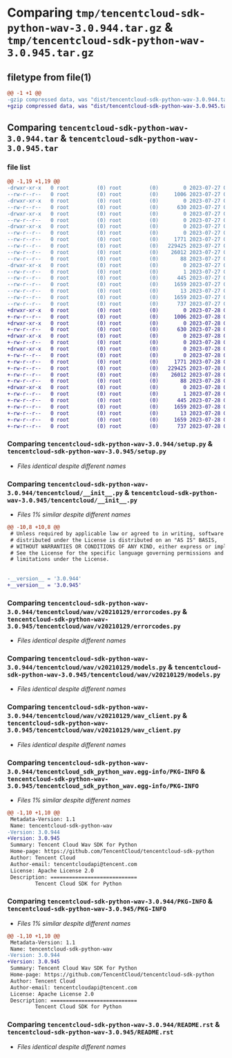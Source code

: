 # Comparing `tmp/tencentcloud-sdk-python-wav-3.0.944.tar.gz` & `tmp/tencentcloud-sdk-python-wav-3.0.945.tar.gz`

## filetype from file(1)

```diff
@@ -1 +1 @@
-gzip compressed data, was "dist/tencentcloud-sdk-python-wav-3.0.944.tar", last modified: Thu Jul 27 02:27:55 2023, max compression
+gzip compressed data, was "dist/tencentcloud-sdk-python-wav-3.0.945.tar", last modified: Fri Jul 28 00:39:48 2023, max compression
```

## Comparing `tencentcloud-sdk-python-wav-3.0.944.tar` & `tencentcloud-sdk-python-wav-3.0.945.tar`

### file list

```diff
@@ -1,19 +1,19 @@
-drwxr-xr-x   0 root         (0) root         (0)        0 2023-07-27 02:27:55.000000 tencentcloud-sdk-python-wav-3.0.944/
--rw-r--r--   0 root         (0) root         (0)     1006 2023-07-27 02:27:55.000000 tencentcloud-sdk-python-wav-3.0.944/setup.py
-drwxr-xr-x   0 root         (0) root         (0)        0 2023-07-27 02:27:55.000000 tencentcloud-sdk-python-wav-3.0.944/tencentcloud/
--rw-r--r--   0 root         (0) root         (0)      630 2023-07-27 02:27:55.000000 tencentcloud-sdk-python-wav-3.0.944/tencentcloud/__init__.py
-drwxr-xr-x   0 root         (0) root         (0)        0 2023-07-27 02:27:55.000000 tencentcloud-sdk-python-wav-3.0.944/tencentcloud/wav/
--rw-r--r--   0 root         (0) root         (0)        0 2023-07-27 02:27:55.000000 tencentcloud-sdk-python-wav-3.0.944/tencentcloud/wav/__init__.py
-drwxr-xr-x   0 root         (0) root         (0)        0 2023-07-27 02:27:55.000000 tencentcloud-sdk-python-wav-3.0.944/tencentcloud/wav/v20210129/
--rw-r--r--   0 root         (0) root         (0)        0 2023-07-27 02:27:55.000000 tencentcloud-sdk-python-wav-3.0.944/tencentcloud/wav/v20210129/__init__.py
--rw-r--r--   0 root         (0) root         (0)     1771 2023-07-27 02:27:55.000000 tencentcloud-sdk-python-wav-3.0.944/tencentcloud/wav/v20210129/errorcodes.py
--rw-r--r--   0 root         (0) root         (0)   229425 2023-07-27 02:27:55.000000 tencentcloud-sdk-python-wav-3.0.944/tencentcloud/wav/v20210129/models.py
--rw-r--r--   0 root         (0) root         (0)    26012 2023-07-27 02:27:55.000000 tencentcloud-sdk-python-wav-3.0.944/tencentcloud/wav/v20210129/wav_client.py
--rw-r--r--   0 root         (0) root         (0)       88 2023-07-27 02:27:55.000000 tencentcloud-sdk-python-wav-3.0.944/setup.cfg
-drwxr-xr-x   0 root         (0) root         (0)        0 2023-07-27 02:27:55.000000 tencentcloud-sdk-python-wav-3.0.944/tencentcloud_sdk_python_wav.egg-info/
--rw-r--r--   0 root         (0) root         (0)        1 2023-07-27 02:27:55.000000 tencentcloud-sdk-python-wav-3.0.944/tencentcloud_sdk_python_wav.egg-info/dependency_links.txt
--rw-r--r--   0 root         (0) root         (0)      445 2023-07-27 02:27:55.000000 tencentcloud-sdk-python-wav-3.0.944/tencentcloud_sdk_python_wav.egg-info/SOURCES.txt
--rw-r--r--   0 root         (0) root         (0)     1659 2023-07-27 02:27:55.000000 tencentcloud-sdk-python-wav-3.0.944/tencentcloud_sdk_python_wav.egg-info/PKG-INFO
--rw-r--r--   0 root         (0) root         (0)       13 2023-07-27 02:27:55.000000 tencentcloud-sdk-python-wav-3.0.944/tencentcloud_sdk_python_wav.egg-info/top_level.txt
--rw-r--r--   0 root         (0) root         (0)     1659 2023-07-27 02:27:55.000000 tencentcloud-sdk-python-wav-3.0.944/PKG-INFO
--rw-r--r--   0 root         (0) root         (0)      737 2023-07-27 02:27:55.000000 tencentcloud-sdk-python-wav-3.0.944/README.rst
+drwxr-xr-x   0 root         (0) root         (0)        0 2023-07-28 00:39:48.000000 tencentcloud-sdk-python-wav-3.0.945/
+-rw-r--r--   0 root         (0) root         (0)     1006 2023-07-28 00:39:48.000000 tencentcloud-sdk-python-wav-3.0.945/setup.py
+drwxr-xr-x   0 root         (0) root         (0)        0 2023-07-28 00:39:48.000000 tencentcloud-sdk-python-wav-3.0.945/tencentcloud/
+-rw-r--r--   0 root         (0) root         (0)      630 2023-07-28 00:39:48.000000 tencentcloud-sdk-python-wav-3.0.945/tencentcloud/__init__.py
+drwxr-xr-x   0 root         (0) root         (0)        0 2023-07-28 00:39:48.000000 tencentcloud-sdk-python-wav-3.0.945/tencentcloud/wav/
+-rw-r--r--   0 root         (0) root         (0)        0 2023-07-28 00:39:48.000000 tencentcloud-sdk-python-wav-3.0.945/tencentcloud/wav/__init__.py
+drwxr-xr-x   0 root         (0) root         (0)        0 2023-07-28 00:39:48.000000 tencentcloud-sdk-python-wav-3.0.945/tencentcloud/wav/v20210129/
+-rw-r--r--   0 root         (0) root         (0)        0 2023-07-28 00:39:48.000000 tencentcloud-sdk-python-wav-3.0.945/tencentcloud/wav/v20210129/__init__.py
+-rw-r--r--   0 root         (0) root         (0)     1771 2023-07-28 00:39:48.000000 tencentcloud-sdk-python-wav-3.0.945/tencentcloud/wav/v20210129/errorcodes.py
+-rw-r--r--   0 root         (0) root         (0)   229425 2023-07-28 00:39:48.000000 tencentcloud-sdk-python-wav-3.0.945/tencentcloud/wav/v20210129/models.py
+-rw-r--r--   0 root         (0) root         (0)    26012 2023-07-28 00:39:48.000000 tencentcloud-sdk-python-wav-3.0.945/tencentcloud/wav/v20210129/wav_client.py
+-rw-r--r--   0 root         (0) root         (0)       88 2023-07-28 00:39:48.000000 tencentcloud-sdk-python-wav-3.0.945/setup.cfg
+drwxr-xr-x   0 root         (0) root         (0)        0 2023-07-28 00:39:48.000000 tencentcloud-sdk-python-wav-3.0.945/tencentcloud_sdk_python_wav.egg-info/
+-rw-r--r--   0 root         (0) root         (0)        1 2023-07-28 00:39:48.000000 tencentcloud-sdk-python-wav-3.0.945/tencentcloud_sdk_python_wav.egg-info/dependency_links.txt
+-rw-r--r--   0 root         (0) root         (0)      445 2023-07-28 00:39:48.000000 tencentcloud-sdk-python-wav-3.0.945/tencentcloud_sdk_python_wav.egg-info/SOURCES.txt
+-rw-r--r--   0 root         (0) root         (0)     1659 2023-07-28 00:39:48.000000 tencentcloud-sdk-python-wav-3.0.945/tencentcloud_sdk_python_wav.egg-info/PKG-INFO
+-rw-r--r--   0 root         (0) root         (0)       13 2023-07-28 00:39:48.000000 tencentcloud-sdk-python-wav-3.0.945/tencentcloud_sdk_python_wav.egg-info/top_level.txt
+-rw-r--r--   0 root         (0) root         (0)     1659 2023-07-28 00:39:48.000000 tencentcloud-sdk-python-wav-3.0.945/PKG-INFO
+-rw-r--r--   0 root         (0) root         (0)      737 2023-07-28 00:39:48.000000 tencentcloud-sdk-python-wav-3.0.945/README.rst
```

### Comparing `tencentcloud-sdk-python-wav-3.0.944/setup.py` & `tencentcloud-sdk-python-wav-3.0.945/setup.py`

 * *Files identical despite different names*

### Comparing `tencentcloud-sdk-python-wav-3.0.944/tencentcloud/__init__.py` & `tencentcloud-sdk-python-wav-3.0.945/tencentcloud/__init__.py`

 * *Files 1% similar despite different names*

```diff
@@ -10,8 +10,8 @@
 # Unless required by applicable law or agreed to in writing, software
 # distributed under the License is distributed on an "AS IS" BASIS,
 # WITHOUT WARRANTIES OR CONDITIONS OF ANY KIND, either express or implied.
 # See the License for the specific language governing permissions and
 # limitations under the License.
 
 
-__version__ = '3.0.944'
+__version__ = '3.0.945'
```

### Comparing `tencentcloud-sdk-python-wav-3.0.944/tencentcloud/wav/v20210129/errorcodes.py` & `tencentcloud-sdk-python-wav-3.0.945/tencentcloud/wav/v20210129/errorcodes.py`

 * *Files identical despite different names*

### Comparing `tencentcloud-sdk-python-wav-3.0.944/tencentcloud/wav/v20210129/models.py` & `tencentcloud-sdk-python-wav-3.0.945/tencentcloud/wav/v20210129/models.py`

 * *Files identical despite different names*

### Comparing `tencentcloud-sdk-python-wav-3.0.944/tencentcloud/wav/v20210129/wav_client.py` & `tencentcloud-sdk-python-wav-3.0.945/tencentcloud/wav/v20210129/wav_client.py`

 * *Files identical despite different names*

### Comparing `tencentcloud-sdk-python-wav-3.0.944/tencentcloud_sdk_python_wav.egg-info/PKG-INFO` & `tencentcloud-sdk-python-wav-3.0.945/tencentcloud_sdk_python_wav.egg-info/PKG-INFO`

 * *Files 1% similar despite different names*

```diff
@@ -1,10 +1,10 @@
 Metadata-Version: 1.1
 Name: tencentcloud-sdk-python-wav
-Version: 3.0.944
+Version: 3.0.945
 Summary: Tencent Cloud Wav SDK for Python
 Home-page: https://github.com/TencentCloud/tencentcloud-sdk-python
 Author: Tencent Cloud
 Author-email: tencentcloudapi@tencent.com
 License: Apache License 2.0
 Description: ============================
         Tencent Cloud SDK for Python
```

### Comparing `tencentcloud-sdk-python-wav-3.0.944/PKG-INFO` & `tencentcloud-sdk-python-wav-3.0.945/PKG-INFO`

 * *Files 1% similar despite different names*

```diff
@@ -1,10 +1,10 @@
 Metadata-Version: 1.1
 Name: tencentcloud-sdk-python-wav
-Version: 3.0.944
+Version: 3.0.945
 Summary: Tencent Cloud Wav SDK for Python
 Home-page: https://github.com/TencentCloud/tencentcloud-sdk-python
 Author: Tencent Cloud
 Author-email: tencentcloudapi@tencent.com
 License: Apache License 2.0
 Description: ============================
         Tencent Cloud SDK for Python
```

### Comparing `tencentcloud-sdk-python-wav-3.0.944/README.rst` & `tencentcloud-sdk-python-wav-3.0.945/README.rst`

 * *Files identical despite different names*

